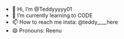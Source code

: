 - 👋 Hi, I’m @Teddyyyyy01
- 🌱 I’m currently learning to CODE
- 📫 How to reach me insta: @teddy____here
- 😄 Pronouns: Reenu
  

<!---
Teddyyyyy01/Teddyyyyy01 is a ✨ special ✨ repository because its `README.md` (this file) appears on your GitHub profile.
You can click the Preview link to take a look at your changes.
--->
